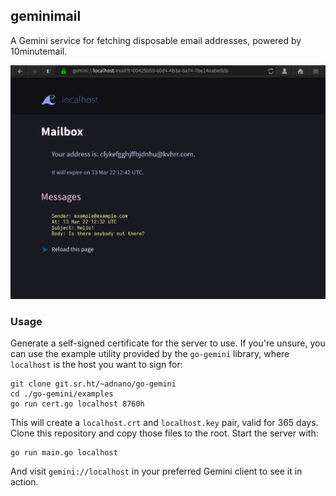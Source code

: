 ## geminimail

A Gemini service for fetching disposable email addresses, powered by 10minutemail.

![geminimail accessed through the Lagrange browser](screenshot.png)

### Usage

Generate a self-signed certificate for the server to use. If you're unsure, you can use the example utility provided by the `go-gemini` library, where `localhost` is the host you want to sign for:
```
git clone git.sr.ht/~adnano/go-gemini
cd ./go-gemini/examples
go run cert.go localhost 8760h
```

This will create a `localhost.crt` and `localhost.key` pair, valid for 365 days. Clone this repository and copy those files to the root. Start the server with:
```
go run main.go localhost
```

And visit `gemini://localhost` in your preferred Gemini client to see it in action.